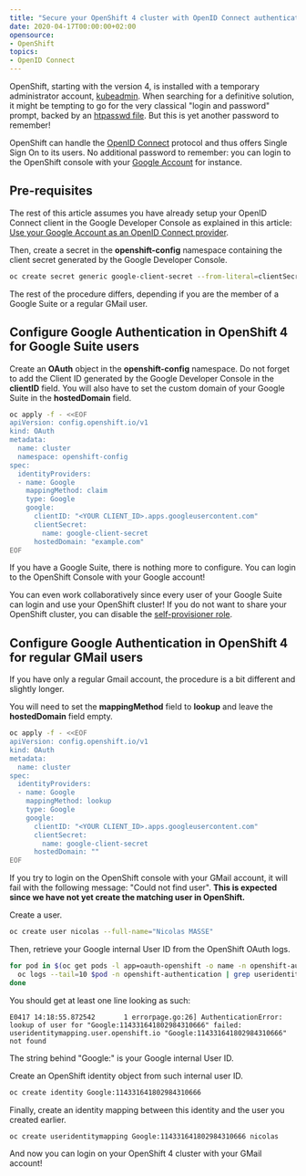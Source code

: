 ```yaml
---
title: "Secure your OpenShift 4 cluster with OpenID Connect authentication"
date: 2020-04-17T00:00:00+02:00
opensource:
- OpenShift
topics:
- OpenID Connect
---
```


OpenShift, starting with the version 4, is installed with a temporary administrator account, [kubeadmin](https://docs.openshift.com/container-platform/4.3/authentication/remove-kubeadmin.html).
When searching for a definitive solution, it might be tempting to go for the very classical "login and password" prompt, backed by an [htpasswd file](https://docs.openshift.com/container-platform/4.3/authentication/identity_providers/configuring-htpasswd-identity-provider.html).
But this is yet another password to remember!

OpenShift can handle the [OpenID Connect](https://openid.net/connect/) protocol and thus offers Single Sign On to its users.
No additional password to remember: you can login to the OpenShift console with your [Google Account](../use-google-account-openid-connect-provider/) for instance.

<!--more-->

## Pre-requisites

The rest of this article assumes you have already setup your OpenID Connect client in the Google Developer Console as explained in this article: [Use your Google Account as an OpenID Connect provider](../use-google-account-openid-connect-provider/).

Then, create a secret in the **openshift-config** namespace containing the client secret generated by the Google Developer Console.

```sh
oc create secret generic google-client-secret --from-literal=clientSecret="<YOUR CLIENT_SECRET>" -n openshift-config
```

The rest of the procedure differs, depending if you are the member of a Google Suite or a regular GMail user.

## Configure Google Authentication in OpenShift 4 for Google Suite users

Create an **OAuth** object in the **openshift-config** namespace.
Do not forget to add the Client ID generated by the Google Developer Console in the **clientID** field.
You will also have to set the custom domain of your Google Suite in the **hostedDomain** field.

```sh
oc apply -f - <<EOF
apiVersion: config.openshift.io/v1
kind: OAuth
metadata:
  name: cluster
  namespace: openshift-config
spec:
  identityProviders:
  - name: Google
    mappingMethod: claim
    type: Google
    google:
      clientID: "<YOUR CLIENT_ID>.apps.googleusercontent.com"
      clientSecret:
        name: google-client-secret
      hostedDomain: "example.com"
EOF
```

If you have a Google Suite, there is nothing more to configure.
You can login to the OpenShift Console with your Google account!

You can even work collaboratively since every user of your Google Suite can login and use your OpenShift cluster!
If you do not want to share your OpenShift cluster, you can disable the [self-provisioner role](https://docs.openshift.com/container-platform/4.3/applications/projects/configuring-project-creation.html#disabling-project-self-provisioning_configuring-project-creation).

## Configure Google Authentication in OpenShift 4 for regular GMail users

If you have only a regular Gmail account, the procedure is a bit different and slightly longer.

You will need to set the **mappingMethod** field to **lookup** and leave the **hostedDomain** field empty.

```sh
oc apply -f - <<EOF
apiVersion: config.openshift.io/v1
kind: OAuth
metadata:
  name: cluster
spec:
  identityProviders:
  - name: Google
    mappingMethod: lookup
    type: Google
    google:
      clientID: "<YOUR CLIENT_ID>.apps.googleusercontent.com"
      clientSecret:
        name: google-client-secret
      hostedDomain: ""
EOF
```

If you try to login on the OpenShift console with your GMail account, it will fail with the following message: "Could not find user".
**This is expected since we have not yet create the matching user in OpenShift.**

Create a user.

```sh
oc create user nicolas --full-name="Nicolas MASSE"
```

Then, retrieve your Google internal User ID from the OpenShift OAuth logs.

```sh
for pod in $(oc get pods -l app=oauth-openshift -o name -n openshift-authentication); do
  oc logs --tail=10 $pod -n openshift-authentication | grep useridentitymapping.user.openshift.io
done
```

You should get at least one line looking as such:

```
E0417 14:18:55.872542       1 errorpage.go:26] AuthenticationError: lookup of user for "Google:114331641802984310666" failed: useridentitymapping.user.openshift.io "Google:114331641802984310666" not found
```

The string behind "Google:" is your Google internal User ID.

Create an OpenShift identity object from such internal user ID.

```sh
oc create identity Google:114331641802984310666
```

Finally, create an identity mapping between this identity and the user you created earlier.

```sh
oc create useridentitymapping Google:114331641802984310666 nicolas
```

And now you can login on your OpenShift 4 cluster with your GMail account!
